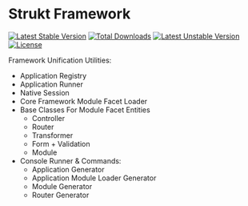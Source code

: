 Strukt Framework
================

[![Latest Stable Version](https://poser.pugx.org/strukt/framework/v/stable)](https://packagist.org/packages/strukt/framework)
[![Total Downloads](https://poser.pugx.org/strukt/framework/downloads)](https://packagist.org/packages/strukt/framework)
[![Latest Unstable Version](https://poser.pugx.org/strukt/framework/v/unstable)](https://packagist.org/packages/strukt/framework)
[![License](https://poser.pugx.org/strukt/framework/license)](https://packagist.org/packages/strukt/framework)

Framework Unification Utilities:

* Application Registry
* Application Runner
* Native Session
* Core Framework Module Facet Loader 
* Base Classes For Module Facet Entities
    - Controller
    - Router 
    - Transformer 
    - Form + Validation
    - Module
* Console Runner & Commands:
    - Application Generator
    - Application Module Loader Generator
    - Module Generator
    - Router Generator  


